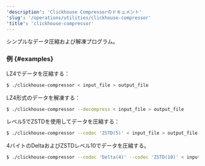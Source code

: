 ```yaml
---
'description': 'Clickhouse Compressorのドキュメント'
'slug': '/operations/utilities/clickhouse-compressor'
'title': 'clickhouse-compressor'
---
```




シンプルなデータ圧縮および解凍プログラム。

### 例 {#examples}

LZ4でデータを圧縮する：
```bash
$ ./clickhouse-compressor < input_file > output_file
```

LZ4形式のデータを解凍する：
```bash
$ ./clickhouse-compressor --decompress < input_file > output_file
```

レベル5でZSTDを使用してデータを圧縮する：

```bash
$ ./clickhouse-compressor --codec 'ZSTD(5)' < input_file > output_file
```

4バイトのDeltaおよびZSTDレベル10でデータを圧縮する。

```bash
$ ./clickhouse-compressor --codec 'Delta(4)' --codec 'ZSTD(10)' < input_file > output_file
```
